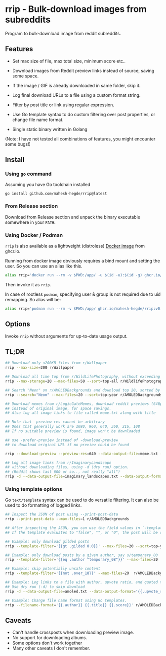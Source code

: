 # rrip - Bulk-download images from subreddits

Program to bulk-download image from reddit subreddits.

## Features

* Set max size of file, max total size, minimum score etc..

* Download images from Reddit preview links instead of source, saving some space.

* If the image / GIF is already downloaded in same folder, skip it.

* Log final download URLs to a file using a custom format string.

* Filter by post title or link using regular expression.

* Use Go template syntax to do custom filtering over post properties, or change file name format.

* Single static binary written in Golang

(Note: I have not tested all combinations of features, you might encounter some bugs!)

## Install
### Using `go` command
Assuming you have Go toolchain installed

```
go install github.com/mahesh-hegde/rrip@latest
```

### From Release section
Download from Release section and unpack the binary executable somewhere in your `PATH`.

### Using Docker / Podman
`rrip` is also available as a lightweight (distroless) [Docker image](https://ghcr.io/mahesh-hegde/rrip) from ghcr.io.

Running from docker image obviously requires a bind mount and setting the user. So you can use an alias like this.

```bash
alias rrip='docker run --rm -v $PWD:/app/ -u $(id -u):$(id -g) ghcr.io/mahesh-hegde/rrip:latest'
```

Then invoke it as `rrip`.

In case of rootless `podman`, specifying user & group is not required due to uid remapping. So alias will be:

```bash
alias rrip='podman run --rm -v $PWD:/app/ ghcr.io/mahesh-hegde/rrip:v0.5'
```

## Options
Invoke `rrip` without arguments for up-to-date usage output.

## TL;DR

```sh
## Download only <200KB files from r/Wallpaper
rrip --max-size=200 r/Wallpaper

## Download all time top from r/WildLifePhotography, without exceeding 20MB storage or 50 files
rrip --max-storage=20 --max-files=50 --sort=top-all r/WildlifePhotography

## Search "Neon" on r/AMOLEDBackgrounds and download top 20, sorted by top voted in past one year
rrip --search="Neon" --max-files=20 --sort=top-year r/AMOLEDBackgrounds

## Download memes from r/LogicGateMemes, download reddit previews (640p)
## instead of original image, for space savings.
## Also log all image links to file called meme.txt along with title

## Note that -preview-res cannot be arbitrary
## Ones that generally work are 1080, 960, 640, 360, 216, 108
## If no suitable preview is found, image won't be downloaded

## use -prefer-preview instead of -download-preview 
## to download original URL if no preview could be found

rrip --download-preview --preview-res=640 --data-output-file=meme.txt --data-output-format="{{.final_url}} {{.title}}" r/LogicGateMemes

## Log all image links from r/ImaginaryLandscape
## without downloading files, using -d (dry run) option.
## (Reddit shows last 600 or so.., not really "all")
rrip -d --data-output-file=imaginary_landscapes.txt --data-output-format="{{.score}} {{.final_url}} {{.quoted_title}} {{.author}}" r/ImaginaryLandscapes
```

### Using template options
Go `text/template` syntax can be used to do versatile filtering. It can also be used to do formatting of logged links.

```sh
## Inspect the JSON of post using --print-post-data
rrip --print-post-data --max-files=1 r/AMOLEDBackgrounds

## After inspecting the JSON, you can use the field values in `-template-filter` to filter based on any attribute.
## If the template evaluates to "false", "", or "0", the post will be skipped by rrip

## Example: only download gilded posts
rrip --template-filter='{{gt .gilded 0.0}}' --max-files=20 --sort=top-year r/AMOLEDBackgrounds

## Example: only download posts by a given author, say u/temporary_08
rrip --template-filter='{{eq .author "temporary_08"}}' --max-files=20  r/AMOLEDBackgrounds

## Example: skip potentially unsafe content
rrip --template-filter='{{not .over_18}}' --max-files=20  r/AMOLEDBackgrounds

## Example: Log links to a file with author, upvote ratio, and quoted title.
## Use dry run (-d) to skip download
rrip -d --data-output-file=amoled.txt --data-output-format='{{.upvote_ratio}} {{.author}} {{.quoted_title}}' r/AMOLEDBackgrounds

## Example: Change file name format using Go templates.
rrip --filename-format='{{.author}} {{.title}} {{.score}}' r/AMOLEDBackgrounds
```

## Caveats
* Can't handle crossposts when downloading preview image.
* No support for downloading albums.
* Some options don't work together
* Many other caveats I don't remember.
